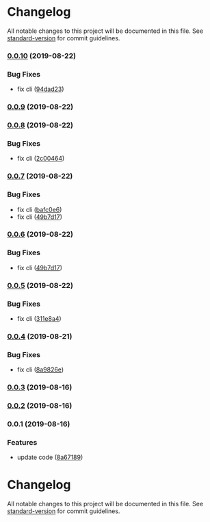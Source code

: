 # Changelog

All notable changes to this project will be documented in this file. See [standard-version](https://github.com/conventional-changelog/standard-version) for commit guidelines.

### [0.0.10](https://github.com/Go7hic/krul-cli/compare/v0.0.9...v0.0.10) (2019-08-22)


### Bug Fixes

* fix cli ([94dad23](https://github.com/Go7hic/krul-cli/commit/94dad23))

### [0.0.9](https://github.com/Go7hic/krul-cli/compare/v0.0.8...v0.0.9) (2019-08-22)

### [0.0.8](https://github.com/Go7hic/krul-cli/compare/v0.0.7...v0.0.8) (2019-08-22)


### Bug Fixes

* fix cli ([2c00464](https://github.com/Go7hic/krul-cli/commit/2c00464))

### [0.0.7](https://github.com/Go7hic/krul-cli/compare/v0.0.5...v0.0.7) (2019-08-22)


### Bug Fixes

* fix cli ([bafc0e6](https://github.com/Go7hic/krul-cli/commit/bafc0e6))
* fix cli ([49b7d17](https://github.com/Go7hic/krul-cli/commit/49b7d17))

### [0.0.6](https://github.com/Go7hic/krul-cli/compare/v0.0.5...v0.0.6) (2019-08-22)


### Bug Fixes

* fix cli ([49b7d17](https://github.com/Go7hic/krul-cli/commit/49b7d17))

### [0.0.5](https://github.com/Go7hic/krul-cli/compare/v0.0.4...v0.0.5) (2019-08-22)


### Bug Fixes

* fix cli ([311e8a4](https://github.com/Go7hic/krul-cli/commit/311e8a4))

### [0.0.4](https://github.com/Go7hic/krul-cli/compare/v0.0.3...v0.0.4) (2019-08-21)


### Bug Fixes

* fix cli ([8a9826e](https://github.com/Go7hic/krul-cli/commit/8a9826e))

### [0.0.3](https://github.com/Go7hic/krul-cli/compare/v0.0.2...v0.0.3) (2019-08-16)

### [0.0.2](https://github.com/Go7hic/krul-cli/compare/v0.0.1...v0.0.2) (2019-08-16)

### 0.0.1 (2019-08-16)


### Features

* update code ([8a67189](https://github.com/Go7hic/krul-cli/commit/8a67189))

# Changelog

All notable changes to this project will be documented in this file. See [standard-version](https://github.com/conventional-changelog/standard-version) for commit guidelines.
